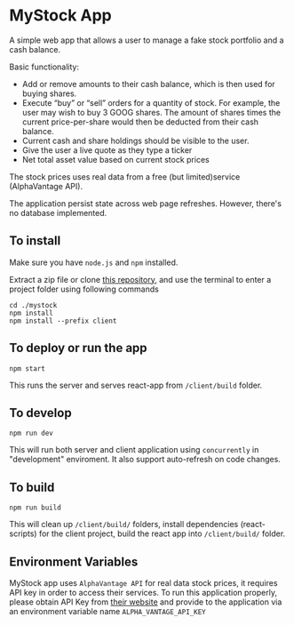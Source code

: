 # MyStock App
A simple web app that allows a user to manage a fake stock portfolio and a cash balance. 

Basic functionality:
- Add or remove amounts to their cash balance, which is then used for buying shares.
- Execute “buy” or “sell” orders for a quantity of stock. For example, the user may wish to buy 3 GOOG shares. The amount of shares times the current price-per-share would then be deducted from their cash balance.
- Current cash and share holdings should be visible to the user.
- Give the user a live quote as they type a ticker
- Net total asset value based on current stock prices

The stock prices uses real data from a free (but limited)service (AlphaVantage API).

The application persist state across web page refreshes. However, there's no database implemented.

## To install
Make sure you have `node.js` and `npm` installed.

Extract a zip file or clone [this repository](https://github.com/pluspingya/mystock), and use the terminal to enter a project folder using following commands
```
cd ./mystock
npm install
npm install --prefix client
```

## To deploy or run the app
```
npm start
```
This runs the server and serves react-app from `/client/build` folder.

## To develop
```
npm run dev
```
This will run both server and client application using `concurrently` in "development" enviroment. It also support auto-refresh on code changes.

## To build
```
npm run build
```
This will clean up `/client/build/` folders, install dependencies (react-scripts) for the client project, build the react app into `/client/build/` folder.

## Environment Variables
MyStock app uses `AlphaVantage API` for real data stock prices, it requires API key in order to access their services.
To run this application properly, please obtain API Key from [their website](https://www.alphavantage.co/) and provide to the application via an environment variable name `ALPHA_VANTAGE_API_KEY`
